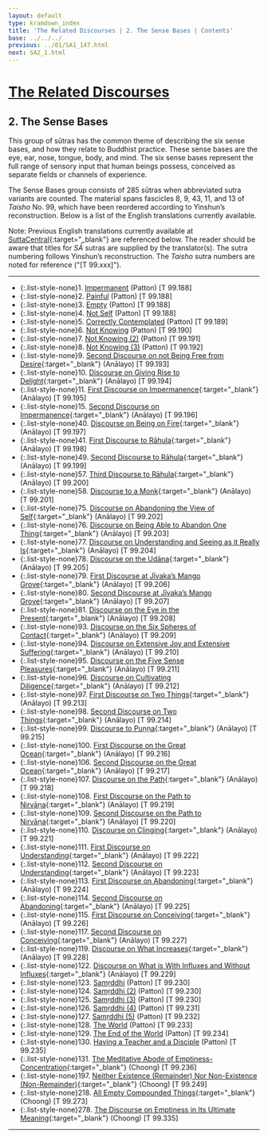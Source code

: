 ```yaml
---
layout: default
type: kramdown_index
title: 'The Related Discourses | 2. The Sense Bases | Contents'
base: ../../../
previous: ../01/SA1_147.html
next: SA2_1.html
---
```


# [The Related Discourses](../index.html)
## 2. The Sense Bases

This group of sūtras has the common theme of describing the six sense bases, and how they relate to Buddhist practice. These sense bases are the eye, ear, nose, tongue, body, and mind. The six sense bases represent the full range of sensory input that human beings possess, conceived as separate fields or channels of experience.

The Sense Bases group consists of 285 sūtras when abbreviated sutra variants are counted. The material spans fascicles 8, 9, 43, 11, and 13 of *Taisho* No. 99, which have been reordered according to Yinshun’s reconstruction. Below is a list of the English translations currently available.

Note: Previous English translations currently available at [SuttaCentral](https://suttacentral.net){:target="_blank"} are referenced below. The reader should be aware that titles for *SĀ* sutras are supplied by the translator(s). The sutra numbering follows Yinshun’s reconstruction. The *Taisho* sutra numbers are noted for reference ("[T 99.xxx]").

---

* {:.list-style-none}1\. [Impermanent](SA2_1.html) (Patton) [T 99.188]
* {:.list-style-none}2\. [Painful](SA2_2.html) (Patton) [T 99.188]
* {:.list-style-none}3\. [Empty](SA2_3.html) (Patton) [T 99.188]
* {:.list-style-none}4\. [Not Self](SA2_4.html) (Patton) [T 99.188]
* {:.list-style-none}5\.  [Correctly Contemplated](SA2_5.html) (Patton) [T 99.189]
* {:.list-style-none}6\. [Not Knowing](SA2_6.html) (Patton) [T 99.190]
* {:.list-style-none}7\. [Not Knowing (2)](SA2_7.html) (Patton) [T 99.191]
* {:.list-style-none}8\. [Not Knowing (3)](SA2_8.html) (Patton) [T 99.192]
* {:.list-style-none}9\. [Second Discourse on not Being Free from Desire](https://suttacentral.net/sa193/en/analayo){:target="_blank"} (Anālayo) [T 99.193]
* {:.list-style-none}10\. [Discourse on Giving Rise to Delight](https://suttacentral.net/sa194/en/analayo){:target="_blank"} (Anālayo) [T 99.194]
* {:.list-style-none}11\. [First Discourse on Impermanence](https://suttacentral.net/sa195/en/analayo){:target="_blank"} (Anālayo) [T 99.195]
      <!--
      12. Painful [T 99.195]
      13. Empty [T 99.195]
      14. Not Self [T 99.195]
      -->
* {:.list-style-none}15\. [Second Discourse on Impermanence](https://suttacentral.net/sa196/en/analayo){:target="_blank"} (Anālayo) [T 99.196]
      <!--
        16. Impermanence (2) [T 99.196]
        17. Impermanence (3) [T 99.196]
        18. Impermanence (4) [T 99.196]
        19. Impermanence (5) [T 99.196]
        20. Impermanence (6) [T 99.196]
        21. Impermanence (7) [T 99.196]
        22. Impermanence (8) [T 99.196]
        23. Impermanence (9) [T 99.196]
        24. Impermanence (10) [T 99.196]
        25. Impermanence (11) [T 99.196]
        26. Impermanence (12) [T 99.196]
        27. Impermanence (13) [T 99.196]
        28. Impermanence (14) [T 99.196]
        29. Impermanence (15) [T 99.196]
        30. Impermanence (16) [T 99.196]
        31. Impermanence (17) [T 99.196]
        32. Impermanence (18) [T 99.196]
        33. Impermanence (19) [T 99.196]
        34. Impermanence (20) [T 99.196]
        35. Impermanence (21) [T 99.196]
        36. Impermanence (22) [T 99.196]
        37. Impermanence (23) [T 99.196]
        38. Impermanence (24) [T 99.196]
        39. Impermanence (25) [T 99.196]
        -->
* {:.list-style-none}40\. [Discourse on Being on Fire](https://suttacentral.net/sa197/en/analayo){:target="_blank"} (Anālayo) [T 99.197]
* {:.list-style-none}41\. [First Discourse to Rāhula](https://suttacentral.net/sa198/en/analayo){:target="_blank"} (Anālayo) [T 99.198]
      <!--
          42. Outer Sense Bases [T 99.198]
          43. Sensory Consciousness [T 99.198]
          44. Sensory Contact [T 99.198]
          45. Contact That Creates Acquisition [T 99.198]
          46. Contact that Creates Perception [T 99.198]
          47. Contact That Creates Intention [T 99.198]
          48. Contact That Creates Craving [T 99.198]
      -->
* {:.list-style-none}49\. [Second Discourse to Rāhula](https://suttacentral.net/sa199/en/analayo){:target="_blank"} (Anālayo) [T 99.199]
      <!--
          50. Rāhula (2) [T 99.199]
          51. Rāhula (3) [T 99.199]
          52. Rāhula (4) [T 99.199]
          53. Rāhula (5) [T 99.199]
          54. Rāhula (6) [T 99.199]
          55. Rāhula (7) [T 99.199]
          56. Rāhula (8) [T 99.199]
      -->
* {:.list-style-none}57\. [Third Discourse to Rāhula](https://suttacentral.net/sa200/en/analayo){:target="_blank"} (Anālayo) [T 99.200]
* {:.list-style-none}58\. [Discourse to a Monk](https://suttacentral.net/sa201/en/analayo){:target="_blank"} (Anālayo) [T 99.201]
      <!--
          59. A Monk (2) [T 99.201]
          60. A Monk (3) [T 99.201]
          61. A Monk (4) [T 99.201]
          62. A Monk (5) [T 99.201]
          63. A Monk (6) [T 99.201]
          64. A Monk (7) [T 99.201]
          65. A Monk (8) [T 99.201]
          66. A Monk (9) [T 99.201]
          67. A Monk (10) [T 99.201]
          68. A Monk (11) [T 99.201]
          69. A Monk (12) [T 99.201]
          70. A Monk (13) [T 99.201]
          71. A Monk (14) [T 99.201]
          72. A Monk (15) [T 99.201]
          73. A Monk (16) [T 99.201]
          74. A Monk (17) [T 99.201]
      -->
* {:.list-style-none}75\. [Discourse on Abandoning the View of Self](https://suttacentral.net/sa202/en/analayo){:target="_blank"} (Anālayo) [T 99.202]
* {:.list-style-none}76\. [Discourse on Being Able to Abandon One Thing](https://suttacentral.net/sa203/en/analayo){:target="_blank"} (Anālayo) [T 99.203]
* {:.list-style-none}77\. [Discourse on Understanding and Seeing as it Really Is](https://suttacentral.net/sa204/en/analayo){:target="_blank"} (Anālayo) [T 99.204]
* {:.list-style-none}78\. [Discourse on the Udāna](https://suttacentral.net/sa205/en/analayo){:target="_blank"} (Anālayo) [T 99.205]
* {:.list-style-none}79\. [First Discourse at Jīvaka’s Mango Grove](https://suttacentral.net/sa206/en/analayo){:target="_blank"} (Anālayo) [T 99.206]
* {:.list-style-none}80\. [Second Discourse at Jīvaka’s Mango Grove](https://suttacentral.net/sa207/en/analayo){:target="_blank"} (Anālayo) [T 99.207]
* {:.list-style-none}81\. [Discourse on the Eye in the Present](https://suttacentral.net/sa208/en/analayo){:target="_blank"} (Anālayo) [T 99.208]
      <!--
          82. Eye in the Present (2) [T 99.208]
          83. Eye in the Present (3) [T 99.208]
          84. Eye in the Present (4) [T 99.208]
          85. Eye in the Present (5) [T 99.208]
          86. Eye in the Present (6) [T 99.208]
          87. Eye in the Present (7) [T 99.208]
          88. Eye in the Present (8) [T 99.208]
          89. Eye in the Present (9) [T 99.208]
          90. Eye in the Present (10) [T 99.208]
          91. Eye in the Present (11) [T 99.208]
          92. Eye in the Present (12) [T 99.208]
      -->
* {:.list-style-none}93\. [Discourse on the Six Spheres of Contact](https://suttacentral.net/sa209/en/analayo){:target="_blank"} (Anālayo) [T 99.209]
* {:.list-style-none}94\. [Discourse on Extensive Joy and Extensive Suffering](https://suttacentral.net/sa210/en/analayo){:target="_blank"} (Anālayo) [T 99.210]
* {:.list-style-none}95\. [Discourse on the Five Sense Pleasures](https://suttacentral.net/sa211/en/analayo){:target="_blank"} (Anālayo) [T 99.211]
* {:.list-style-none}96\. [Discourse on Cultivating Diligence](https://suttacentral.net/sa212/en/analayo){:target="_blank"} (Anālayo) [T 99.212]
* {:.list-style-none}97\. [First Discourse on Two Things](https://suttacentral.net/sa213/en/analayo){:target="_blank"} (Anālayo) [T 99.213]
* {:.list-style-none}98\. [Second Discourse on Two Things](https://suttacentral.net/sa214/en/analayo){:target="_blank"} (Anālayo) [T 99.214]
* {:.list-style-none}99\. [Discourse to Puṇṇa](https://suttacentral.net/sa215/en/analayo){:target="_blank"} (Anālayo) [T 99.215]
* {:.list-style-none}100\. [First Discourse on the Great Ocean](https://suttacentral.net/sa216/en/analayo){:target="_blank"} (Anālayo) [T 99.216]
      <!--
          101. The Great Ocean (2) [T 99.216]
          102. The Great Ocean (3) [T 99.216]
          103. The Great Ocean (4) [T 99.216]
          104. The Great Ocean (5) [T 99.216]
          105. The Great Ocean (6) [T 99.216]
      -->
* {:.list-style-none}106\. [Second Discourse on the Great Ocean](https://suttacentral.net/sa217/en/analayo){:target="_blank"} (Anālayo) [T 99.217]
* {:.list-style-none}107\. [Discourse on the Path](https://suttacentral.net/sa218/en/analayo){:target="_blank"} (Anālayo) [T 99.218]
* {:.list-style-none}108\. [First Discourse on the Path to Nirvāṇa](https://suttacentral.net/sa219/en/analayo){:target="_blank"} (Anālayo) [T 99.219]
* {:.list-style-none}109\. [Second Discourse on the Path to Nirvāṇa](https://suttacentral.net/sa220/en/analayo){:target="_blank"} (Anālayo) [T 99.220]
* {:.list-style-none}110\. [Discourse on Clinging](https://suttacentral.net/sa221/en/analayo){:target="_blank"} (Anālayo) [T 99.221]
* {:.list-style-none}111\. [First Discourse on Understanding](https://suttacentral.net/sa222/en/analayo){:target="_blank"} (Anālayo) [T 99.222]
* {:.list-style-none}112\. [Second Discourse on Understanding](https://suttacentral.net/sa223/en/analayo){:target="_blank"} (Anālayo) [T 99.223]
* {:.list-style-none}113\. [First Discourse on Abandoning](https://suttacentral.net/sa224/en/analayo){:target="_blank"} (Anālayo) [T 99.224]
* {:.list-style-none}114\. [Second Discourse on Abandoning](https://suttacentral.net/sa225/en/analayo){:target="_blank"} (Anālayo) [T 99.225]
* {:.list-style-none}115\. [First Discourse on Conceiving](https://suttacentral.net/sa226/en/analayo){:target="_blank"} (Anālayo) [T 99.226]
      <!--
          116. Conceiving (2) [T 99.226]
      -->
* {:.list-style-none}117\. [Second Discourse on Conceiving](https://suttacentral.net/sa227/en/analayo){:target="_blank"} (Anālayo) [T 99.227]
      <!--
          118. Conceiving (2) [T 99.227]
      -->
* {:.list-style-none}119\. [Discourse on What Increases](https://suttacentral.net/sa228/en/analayo){:target="_blank"} (Anālayo) [T 99.228]
      <!--
          120. What Increases (2) [T 99.228]
          121. What Increases (3) [T 99.228]
      -->
* {:.list-style-none}122\. [Discourse on What is With Influxes and Without Influxes](https://suttacentral.net/sa229/en/analayo){:target="_blank"} (Anālayo) [T 99.229]
* {:.list-style-none}123\. [Samṛddhi](SA2_123.html) (Patton) [T 99.230]
* {:.list-style-none}124\. [Samṛddhi (2)](SA2_124.html) (Patton) [T 99.230]
* {:.list-style-none}125\. [Samṛddhi (3)](SA2_125.html) (Patton) [T 99.230]
* {:.list-style-none}126\. [Samṛddhi (4)](SA2_126.html) (Patton) [T 99.231]
* {:.list-style-none}127\. [Samṛddhi (5)](SA2_127.html) (Patton) [T 99.232]
* {:.list-style-none}128\. [The World](SA2_128.html) (Patton) [T 99.233]
* {:.list-style-none}129\. [The End of the World](SA2_129.html) (Patton) [T 99.234]
* {:.list-style-none}130\. [Having a Teacher and a Disciple](SA2_130.html) (Patton) [T 99.235]
* {:.list-style-none}131\. [The Meditative Abode of Emptiness-Concentration](https://suttacentral.net/sa236/en/choong){:target="_blank"} (Choong) [T 99.236]
      <!--
          132. Vaiśālī [T 99.237]
          133. Vaiśālī (2) [T 99.237]
          134. Vaiśālī (3) [T 99.237]
          135. Cause [T 99.238]
          136. Bondage [T 99.239]
          137. Grasping [T 99.240]
          138. Burning [T 99.241]
          139. Knowing [T 99.242]
          140. Knowing (2) [T 99.242]
          141. Knowing (3) [T 99.242]
          142. Knowing (4) [T 99.242]
          143. Knowing (5) [T 99.242]
          144. Knowing (6) [T 99.242]
          145. Knowing (7) [T 99.242]
          146. Knowing (8) [T 99.242]
          147. Knowing (9) [T 99.242]
          148. Knowing (10) [T 99.242]
          149. Knowing (11) [T 99.242]
          150. Knowing (12) [T 99.242]
          151. Knowing (13) [T 99.242]
          152. Knowing (14) [T 99.242]
          153. Knowing (15) [T 99.242]
          154. Knowing (16) [T 99.242]
          155. Knowing (17) [T 99.242]
          156. Knowing (18) [T 99.242]
          157. Knowing (19) [T 99.242]
          158. Knowing (20) [T 99.242]
          159. Knowing (21) [T 99.242]
          160. Knowing (22) [T 99.242]
          161. Knowing (23) [T 99.242]
          162. Knowing (24) [T 99.242]
          163. Savoring [T 99.243]
          164. Savoring (2) [T 99.243]
          165. Savoring (3) [T 99.243]
          166. Savoring (4) [T 99.243]
          167. Savoring (5) [T 99.243]
          168. Savoring (6) [T 99.243]
          169. Savoring (7) [T 99.243]
          170. Savoring (8) [T 99.243]
          171. Savoring (9) [T 99.243]
          172. Savoring (10) [T 99.243]
          173. Savoring (11) [T 99.243]
          174. Savoring (12) [T 99.243]
          175. Savoring (13) [T 99.243]
          176. Savoring (14) [T 99.243]
          177. Mara's Snare [T 99.244]
          178. Mara's Snare (2) [T 99.244]
          179. Fours [T 99.245]
          180. Seven Years [T 99.246]
          181. Mara [T 99.247]
          182. Mara (2)[T 99.247]
          183. Mara (3)[T 99.247]
          184. Mara (4)[T 99.247]
          185. Mara (5)[T 99.247]
          186. Mara (6)[T 99.247]
          187. Mara (7)[T 99.247]
          188. Mara (8)[T 99.247]
          189. Mara (9)[T 99.247]
          190. Mara (10)[T 99.247]
          191. Mara (11)[T 99.247]
          192. Mara (12)[T 99.247]
          193. Mara (13)[T 99.247]
          194. Mara (14)[T 99.247]
          195. Mara (15)[T 99.247]
          196. Cunda [T 99.248]
      -->
* {:.list-style-none}197\. [Neither Existence (Remainder) Nor Non-Existence (Non-Remainder)](https://suttacentral.net/sa249/en/choong){:target="_blank"} (Choong) [T 99.249]
      <!--
          198. Kauṣṭhila [T 99.250]
          199. Kauṣṭhila (2) [T 99.251]
          200. [Upasena] [T 99.252]
          201. Viṣṇu and Kātyāyana [T 99.253]
          202. Śroṇakoṭīviṃśa [T 99.254]
          203. Lohitya [T 99.255]
          204. [(Pip)palāyāna] [T 99.1164]
          205. Piṇḍola [T 99.1165]
          206. The Hand and Foot Parable [T 99.1166]
          207. The Tortoise [T 99.1167]
          208. Malted Barley [T 99.1168]
          209. The Lute [T 99.1169]
          210. Sores and Scabies [T 99.1170]
          211. Six Types of Sentient Beings [T 99.1171]
          212. The Viper [T 99.1172]
          213. Suffering [T 99.1173]
          214. The Tree [T 99.1174]
          215. A Tethered Animal [T 99.1175]
          216. Contamination [T 99.1176]
          217. River of Ash[T 99.1177]
      -->
* {:.list-style-none}218\. [All Empty Compounded Things](https://suttacentral.net/sa273/en/choong){:target="_blank"} (Choong) [T 99.273]
      <!--
          219. Abandoning [T 99.274]
          220. Nanda [T 99.275]
          221. Nanda Teaches Dharma [T 99.276]
          222. What's Vinaya and Not Vinaya [T 99.277]
          223. Retreat and Non-Retreat [T 99.278]
          224. Discipline [T 99.279]
          225. [Vinda] City[T 99.280]
          226. Matted Hair and Maudgalyāyana [T 99.281]
          227. Cultivation of Faculties [T 99.282]
          228. Six and Six [T 99.304]
          229. The Six Inner Sense Bases[T 99.305]
          230. Person [T 99.306]
          231. Vision [T 99.307]
          232. Not Attached to Defilement [T 99.308]
          233. Migajala [T 99.309]
          234. Migajala (2) [T 99.310]
          235. Pūrṇa [T 99.311]
          236. Māluṅkyaputta [T 99.312]
          237. Sutra Dharma [T 99.313]
          238. Ending Desire [T 99.314]
          239. Born of the Eye [T 99.315]
          240. The Eye Is Permanent [T 99.316]
          241. The Eye Is Pleasant[T 99.317]
          242. The Eye Is Self [T 99.318]
          243. Form Is Permanent [T 99.318]
          244. Form Is Pleasant [T 99.318]
          245. Form Is Self [T 99.318]
          246. Jānussoṇī All [T 99.319]
          247. Jānussoṇī All Existences [T 99.320]
          248. Jānussoṇī All Things [T 99.321]
          249. A Monk All [T 99.321]
          250. A Monk All Existences [T 99.321]
          251. A Monk All Things [T 99.321]
          252. Ananda All [T 99.321]
          253. Ananda All Existences [T 99.321]
          254. Ananda All Things [T 99.321]
          255. Bhagavān All [T 99.321]
          256. Bhagavān All Existences [T 99.321]
          257. Bhagavān All Things [T 99.321]
          258. Eye Is an Inner Sense Base [T 99.322]
          259. Six Inner Sense Bases [T 99.323]
          260. Six Outer Sense Bases [T 99.324]
          261. Body of Six Consciousnesses [T 99.325]
          262. Body of Six Contacts [T 99.326]
          263. Body of Six Acquisitions [T 99.327]
          264. Body of Six Perceptions[T 99.328]
          265. Body of Six Intentions[T 99.329]
          266. Body of Six Cravings[T 99.330]
          267. Six Reflections [T 99.331]
          268. Six Obscurations [T 99.332]
          269. The Past [T 99.333]
          270. The Past (2) [T 99.333]
          271. The Past (3) [T 99.333]
          272. The Past (4) [T 99.333]
          273. The Past (5) [T 99.333]
          274. The Past (6) [T 99.333]
          275. The Past (7) [T 99.333]
          276. The Past (8) [T 99.333]
          277. Having Bondage [T 99.334]
      -->
* {:.list-style-none}278\. [The Discourse on Emptiness in Its Ultimate Meaning](https://suttacentral.net/sa335/en/choong){:target="_blank"} (Choong) [T 99.335]
      <!--
          279. Six Acts of Delight [T 99.336]
          280. Six Acts of Sorrow [T 99.337]
          281. Six Acts of Equanimity [T 99.338]
          282. Six Permanent Acts [T 99.339]
          283. Six Permanent Acts (2) [T 99.340]
          284. Six Permanent Acts (3) [T 99.341]
          285. Six Permanent Acts (4) [T 99.342]
      -->

---
